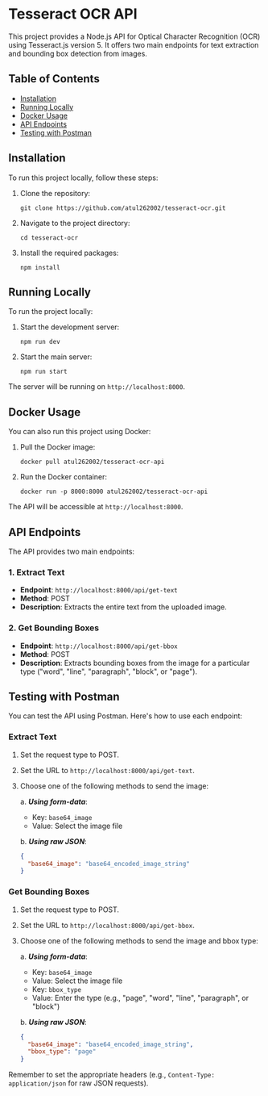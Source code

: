 # Tesseract OCR API

This project provides a Node.js API for Optical Character Recognition (OCR) using Tesseract.js version 5. It offers two main endpoints for text extraction and bounding box detection from images.

## Table of Contents

- [Installation](#installation)
- [Running Locally](#running-locally)
- [Docker Usage](#docker-usage)
- [API Endpoints](#api-endpoints)
- [Testing with Postman](#testing-with-postman)

## Installation

To run this project locally, follow these steps:

1. Clone the repository:
   ```
   git clone https://github.com/atul262002/tesseract-ocr.git
   ```

2. Navigate to the project directory:
   ```
   cd tesseract-ocr
   ```

3. Install the required packages:
   ```
   npm install
   ```

## Running Locally

To run the project locally:

1. Start the development server:
   ```
   npm run dev
   ```

2. Start the main server:
   ```
   npm run start
   ```

The server will be running on `http://localhost:8000`.

## Docker Usage

You can also run this project using Docker:

1. Pull the Docker image:
   ```
   docker pull atul262002/tesseract-ocr-api
   ```

2. Run the Docker container:
   ```
   docker run -p 8000:8000 atul262002/tesseract-ocr-api
   ```

The API will be accessible at `http://localhost:8000`.

## API Endpoints

The API provides two main endpoints:

### 1. Extract Text

- **Endpoint**: `http://localhost:8000/api/get-text`
- **Method**: POST
- **Description**: Extracts the entire text from the uploaded image.

### 2. Get Bounding Boxes

- **Endpoint**: `http://localhost:8000/api/get-bbox`
- **Method**: POST
- **Description**: Extracts bounding boxes from the image for a particular type ("word", "line", "paragraph", "block", or "page").

## Testing with Postman

You can test the API using Postman. Here's how to use each endpoint:

### Extract Text

1. Set the request type to POST.
2. Set the URL to `http://localhost:8000/api/get-text`.
3. Choose one of the following methods to send the image:

   a. ***Using form-data***:
   - Key: `base64_image`
   - Value: Select the image file

   b. ***Using raw JSON***:
   ```json
   {
     "base64_image": "base64_encoded_image_string"
   }
   ```

### Get Bounding Boxes

1. Set the request type to POST.
2. Set the URL to `http://localhost:8000/api/get-bbox`.
3. Choose one of the following methods to send the image and bbox type:

   a. ***Using form-data***:
   - Key: `base64_image`
   - Value: Select the image file
   - Key: `bbox_type`
   - Value: Enter the type (e.g., "page", "word", "line", "paragraph", or "block")

   b. ***Using raw JSON***:
   ```json
   {
     "base64_image": "base64_encoded_image_string",
     "bbox_type": "page"
   }
   ```

Remember to set the appropriate headers (e.g., `Content-Type: application/json` for raw JSON requests).

